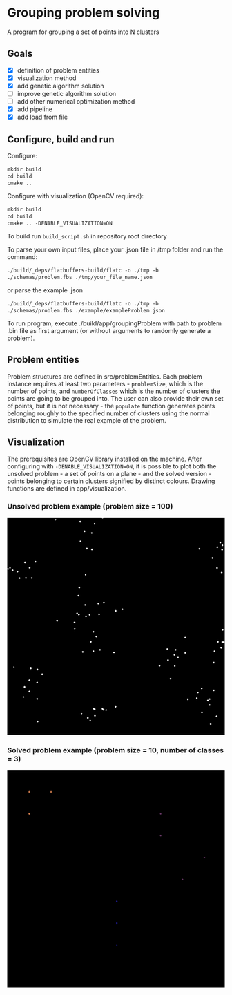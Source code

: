 # Grouping problem solving

A program for grouping a set of points into N clusters

## Goals

- [x] definition of problem entities
- [x] visualization method
- [x] add genetic algorithm solution
- [ ] improve genetic algorithm solution
- [ ] add other numerical optimization method
- [x] add pipeline
- [x] add load from file

## Configure, build and run

Configure:
```
mkdir build
cd build
cmake ..
```

Configure with visualization (OpenCV required):
```
mkdir build
cd build
cmake .. -DENABLE_VISUALIZATION=ON
```

To build run `build_script.sh` in repository root directory

To parse your own input files, place your .json file in /tmp folder and run the command:
```
./build/_deps/flatbuffers-build/flatc -o ./tmp -b ./schemas/problem.fbs ./tmp/your_file_name.json
```
or parse the example .json
```
./build/_deps/flatbuffers-build/flatc -o ./tmp -b ./schemas/problem.fbs ./example/exampleProblem.json
```

To run program, execute ./build/app/groupingProblem with path to problem .bin file as first argument (or without arguments to randomly generate a problem).

## Problem entities

Problem structures are defined in src/problemEntities. Each problem instance requires at least two parameters - `problemSize`, which is the number of points, and `numberOfClasses` which is the number of clusters the points are going to be grouped into. The user can also provide their own set of points, but it is not necessary - the `populate` function generates points belonging roughly to the specified number of clusters using the normal distribution to simulate the real example of the problem.

## Visualization

The prerequisites are OpenCV library installed on the machine. After configuring with `-DENABLE_VISUALIZATION=ON`, it is possible to plot both the unsolved problem - a set of points on a plane - and the solved version - points belonging to certain clusters signified by distinct colours. Drawing functions are defined in app/visualization.

### Unsolved problem example (problem size = 100)

![Unsolved problem](img/unsolvedProblem.png)

### Solved problem example (problem size = 10, number of classes = 3)

![Solved problem](img/solvedProblem.png)
